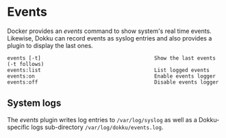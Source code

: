 # Events

Docker provides an _events_ command to show system's real time events. Likewise, Dokku can record events as syslog entries and also provides a plugin to display the last ones.

```
events [-t]                                     Show the last events (-t follows)
events:list                                     List logged events
events:on                                       Enable events logger
events:off                                      Disable events logger
```

## System logs

The _events_ plugin writes log entries to ``/var/log/syslog`` as well as a Dokku-specific logs sub-directory ``/var/log/dokku/events.log``.
